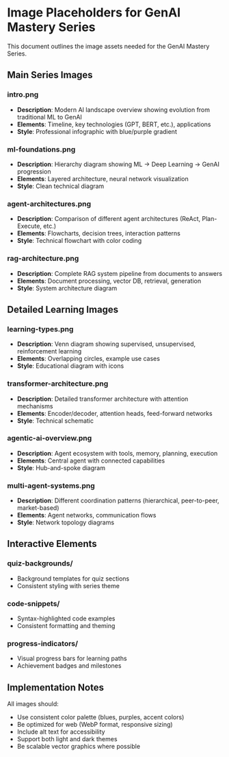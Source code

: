 # Image Placeholders for GenAI Mastery Series

This document outlines the image assets needed for the GenAI Mastery Series.

## Main Series Images

### intro.png
- **Description**: Modern AI landscape overview showing evolution from traditional ML to GenAI
- **Elements**: Timeline, key technologies (GPT, BERT, etc.), applications
- **Style**: Professional infographic with blue/purple gradient

### ml-foundations.png
- **Description**: Hierarchy diagram showing ML → Deep Learning → GenAI progression
- **Elements**: Layered architecture, neural network visualization
- **Style**: Clean technical diagram

### agent-architectures.png
- **Description**: Comparison of different agent architectures (ReAct, Plan-Execute, etc.)
- **Elements**: Flowcharts, decision trees, interaction patterns
- **Style**: Technical flowchart with color coding

### rag-architecture.png
- **Description**: Complete RAG system pipeline from documents to answers
- **Elements**: Document processing, vector DB, retrieval, generation
- **Style**: System architecture diagram

## Detailed Learning Images

### learning-types.png
- **Description**: Venn diagram showing supervised, unsupervised, reinforcement learning
- **Elements**: Overlapping circles, example use cases
- **Style**: Educational diagram with icons

### transformer-architecture.png
- **Description**: Detailed transformer architecture with attention mechanisms
- **Elements**: Encoder/decoder, attention heads, feed-forward networks
- **Style**: Technical schematic

### agentic-ai-overview.png
- **Description**: Agent ecosystem with tools, memory, planning, execution
- **Elements**: Central agent with connected capabilities
- **Style**: Hub-and-spoke diagram

### multi-agent-systems.png
- **Description**: Different coordination patterns (hierarchical, peer-to-peer, market-based)
- **Elements**: Agent networks, communication flows
- **Style**: Network topology diagrams

## Interactive Elements

### quiz-backgrounds/
- Background templates for quiz sections
- Consistent styling with series theme

### code-snippets/
- Syntax-highlighted code examples
- Consistent formatting and theming

### progress-indicators/
- Visual progress bars for learning paths
- Achievement badges and milestones

## Implementation Notes

All images should:
- Use consistent color palette (blues, purples, accent colors)
- Be optimized for web (WebP format, responsive sizing)
- Include alt text for accessibility
- Support both light and dark themes
- Be scalable vector graphics where possible
